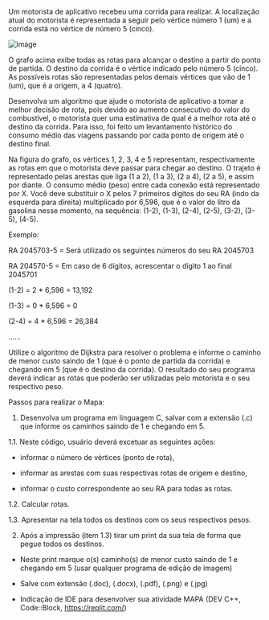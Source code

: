 Um motorista de aplicativo recebeu uma corrida para realizar. A localização atual do motorista é representada a seguir pelo vértice número 1 (um) e a corrida está no vértice de número 5 (cinco). 

![image](https://user-images.githubusercontent.com/73788864/181633020-e138253f-5fbf-4ef3-98bb-7bc4c02305f1.png)


O grafo acima exibe todas as rotas para alcançar o destino a partir do ponto de partida. O destino da corrida é o vértice indicado pelo número 5 (cinco). As possíveis rotas são representadas pelos demais vértices que vão de 1 (um), que é a origem, a 4 (quatro).  

Desenvolva um algoritmo que ajude o motorista de aplicativo a tomar a melhor decisão de rota, pois devido ao aumento consecutivo do valor do combustível, o motorista quer uma estimativa de qual é a melhor rota até o destino da corrida. Para isso, foi feito um levantamento histórico do consumo médio das viagens passando por cada ponto de origem até o destino final.   

Na figura do grafo, os vértices 1, 2, 3, 4 e 5 representam, respectivamente as rotas em que o motorista deve passar para chegar ao destino. O trajeto é representado pelas arestas que liga (1 a 2), (1 a 3), (2 a 4), (2 a 5), e assim por diante. O consumo médio (peso) entre cada conexão está representado por X. Você deve substituir o X pelos 7 primeiros dígitos do seu RA (indo da esquerda para direita) multiplicado por 6,596, que é o valor do litro da gasolina nesse momento, na sequência: (1-2), (1-3), (2-4), (2-5), (3-2), (3-5), (4-5).   

  

Exemplo:   

  

RA 2045703-5 = Será utilizado os seguintes números do seu RA 2045703   

RA 204570-5 = Em caso de 6 dígitos, acrescentar o dígito 1 ao final 2045701   

  

(1-2) = 2 * 6,596 = 13,192 

(1-3) = 0 * 6,596 = 0 

(2-4) = 4 * 6,596 = 26,384 

......   

Utilize o algoritmo de Dijkstra para resolver o problema e informe o caminho de menor custo saindo de 1 (que é o ponto de partida da corrida) e chegando em 5 (que é o destino da corrida). O resultado do seu programa deverá indicar as rotas que poderão ser utilizadas pelo motorista e o seu respectivo peso.   

 

Passos para realizar o Mapa:   

 

1. Desenvolva um programa em linguagem C, salvar com a extensão (.c) que informe os caminhos saindo de 1 e chegando em 5.   

1.1. Neste código, usuário deverá excetuar as seguintes ações: 

   - informar o número de vértices (ponto de rota), 

   - informar as arestas com suas respectivas rotas de origem e destino, 

   - informar o custo correspondente ao seu RA para todas as rotas. 

1.2. Calcular rotas.   

1.3. Apresentar na tela todos os destinos com os seus respectivos pesos.  

2.   Após a impressão (item 1.3) tirar um print da sua tela de forma que pegue todos os destinos. 

   - Neste print marque o(s) caminho(s) de menor custo saindo de 1 e chegando em 5 (usar qualquer programa de edição de imagem) 

   - Salve com extensão (.doc), (.docx), (.pdf), (.png) e (.jpg)  

* Indicação de IDE para desenvolver sua atividade MAPA (DEV C++, Code::Block, https://replit.com/) 
